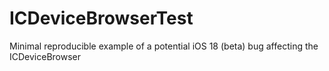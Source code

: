 # ICDeviceBrowserTest

Minimal reproducible example of a potential iOS 18 (beta) bug affecting the ICDeviceBrowser
